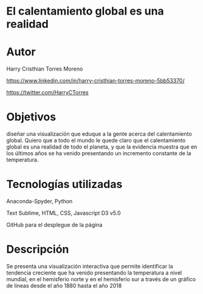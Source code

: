 # El calentamiento global es una realidad

# Autor
Harry Cristhian Torres Moreno

https://www.linkedin.com/in/harry-cristhian-torres-moreno-5bb53370/

https://twitter.com/HarryCTorres

# Objetivos

diseñar una visualización que eduque a la gente acerca del calentamiento global. Quiero que a todo el mundo le quede claro que el calentamiento global es una realidad de todo el planeta, y que la evidencia muestra que en los últimos años se ha venido presentando un incremento constante de la temperatura.

# Tecnologías utilizadas

Anaconda-Spyder, Python

Text Sublime, HTML, CSS, Javascript D3 v5.0

GitHub para el desplegue de la página


# Descripción

Se presenta una visualización interactiva que permite identificar la tendencia creciente que ha venido presentando la temperatura a nivel mundial, en el hemisferio norte y en el hemisferio sur a través de un gráfico de líneas desde el año 1880 hasta el año 2018




